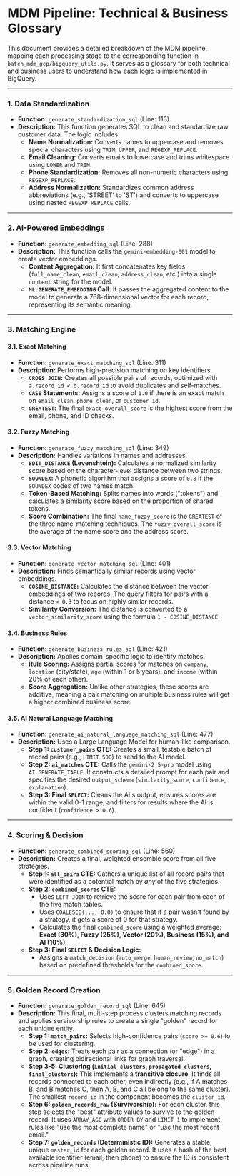 # MDM Pipeline: Technical & Business Glossary

This document provides a detailed breakdown of the MDM pipeline, mapping each processing stage to the corresponding function in `batch_mdm_gcp/bigquery_utils.py`. It serves as a glossary for both technical and business users to understand how each logic is implemented in BigQuery.

---

### 1. **Data Standardization**
- **Function:** `generate_standardization_sql` (Line: 113)
- **Description:** This function generates SQL to clean and standardize raw customer data. The logic includes:
    - **Name Normalization:** Converts names to uppercase and removes special characters using `TRIM`, `UPPER`, and `REGEXP_REPLACE`.
    - **Email Cleaning:** Converts emails to lowercase and trims whitespace using `LOWER` and `TRIM`.
    - **Phone Standardization:** Removes all non-numeric characters using `REGEXP_REPLACE`.
    - **Address Normalization:** Standardizes common address abbreviations (e.g., 'STREET' to 'ST') and converts to uppercase using nested `REGEXP_REPLACE` calls.

---

### 2. **AI-Powered Embeddings**
- **Function:** `generate_embedding_sql` (Line: 288)
- **Description:** This function calls the `gemini-embedding-001` model to create vector embeddings.
    - **Content Aggregation:** It first concatenates key fields (`full_name_clean`, `email_clean`, `address_clean`, etc.) into a single `content` string for the model.
    - **`ML.GENERATE_EMBEDDING` Call:** It passes the aggregated content to the model to generate a 768-dimensional vector for each record, representing its semantic meaning.

---

### 3. **Matching Engine**

#### 3.1. **Exact Matching**
- **Function:** `generate_exact_matching_sql` (Line: 311)
- **Description:** Performs high-precision matching on key identifiers.
    - **`CROSS JOIN`:** Creates all possible pairs of records, optimized with `a.record_id < b.record_id` to avoid duplicates and self-matches.
    - **`CASE` Statements:** Assigns a score of `1.0` if there is an exact match on `email_clean`, `phone_clean`, or `customer_id`.
    - **`GREATEST`:** The final `exact_overall_score` is the highest score from the email, phone, and ID checks.

#### 3.2. **Fuzzy Matching**
- **Function:** `generate_fuzzy_matching_sql` (Line: 349)
- **Description:** Handles variations in names and addresses.
    - **`EDIT_DISTANCE` (Levenshtein):** Calculates a normalized similarity score based on the character-level distance between two strings.
    - **`SOUNDEX`:** A phonetic algorithm that assigns a score of `0.8` if the `SOUNDEX` codes of two names match.
    - **Token-Based Matching:** Splits names into words ("tokens") and calculates a similarity score based on the proportion of shared tokens.
    - **Score Combination:** The final `name_fuzzy_score` is the `GREATEST` of the three name-matching techniques. The `fuzzy_overall_score` is the average of the name score and the address score.

#### 3.3. **Vector Matching**
- **Function:** `generate_vector_matching_sql` (Line: 401)
- **Description:** Finds semantically similar records using vector embeddings.
    - **`COSINE_DISTANCE`:** Calculates the distance between the vector embeddings of two records. The query filters for pairs with a distance `< 0.3` to focus on highly similar records.
    - **Similarity Conversion:** The distance is converted to a `vector_similarity_score` using the formula `1 - COSINE_DISTANCE`.

#### 3.4. **Business Rules**
- **Function:** `generate_business_rules_sql` (Line: 421)
- **Description:** Applies domain-specific logic to identify matches.
    - **Rule Scoring:** Assigns partial scores for matches on `company`, `location` (city/state), `age` (within 1 or 5 years), and `income` (within 20% of each other).
    - **Score Aggregation:** Unlike other strategies, these scores are additive, meaning a pair matching on multiple business rules will get a higher combined business score.

#### 3.5. **AI Natural Language Matching**
- **Function:** `generate_ai_natural_language_matching_sql` (Line: 477)
- **Description:** Uses a Large Language Model for human-like comparison.
    - **Step 1: `customer_pairs` CTE:** Creates a small, testable batch of record pairs (e.g., `LIMIT 500`) to send to the AI model.
    - **Step 2: `ai_matches` CTE:** Calls the `gemini-2.5-pro` model using `AI.GENERATE_TABLE`. It constructs a detailed prompt for each pair and specifies the desired `output_schema` (`similarity_score`, `confidence`, `explanation`).
    - **Step 3: Final `SELECT`:** Cleans the AI's output, ensures scores are within the valid 0-1 range, and filters for results where the AI is confident (`confidence > 0.6`).

---

### 4. **Scoring & Decision**
- **Function:** `generate_combined_scoring_sql` (Line: 560)
- **Description:** Creates a final, weighted ensemble score from all five strategies.
    - **Step 1: `all_pairs` CTE:** Gathers a unique list of all record pairs that were identified as a potential match by *any* of the five strategies.
    - **Step 2: `combined_scores` CTE:**
        - Uses `LEFT JOIN` to retrieve the score for each pair from each of the five match tables.
        - Uses `COALESCE(..., 0.0)` to ensure that if a pair wasn't found by a strategy, it gets a score of 0 for that strategy.
        - Calculates the final `combined_score` using a weighted average: **Exact (30%), Fuzzy (25%), Vector (20%), Business (15%), and AI (10%)**.
    - **Step 3: Final `SELECT` & Decision Logic:**
        - Assigns a `match_decision` (`auto_merge`, `human_review`, `no_match`) based on predefined thresholds for the `combined_score`.

---

### 5. **Golden Record Creation**
- **Function:** `generate_golden_record_sql` (Line: 645)
- **Description:** This final, multi-step process clusters matching records and applies survivorship rules to create a single "golden" record for each unique entity.
    - **Step 1: `match_pairs`:** Selects high-confidence pairs (`score >= 0.6`) to be used for clustering.
    - **Step 2: `edges`:** Treats each pair as a connection (or "edge") in a graph, creating bidirectional links for graph traversal.
    - **Step 3-5: Clustering (`initial_clusters`, `propagated_clusters`, `final_clusters`):** This implements a **transitive closure**. It finds all records connected to each other, even indirectly (e.g., if A matches B, and B matches C, then A, B, and C all belong to the same cluster). The smallest `record_id` in the component becomes the `cluster_id`.
    - **Step 6: `golden_records_raw` (Survivorship):** For each cluster, this step selects the "best" attribute values to survive to the golden record. It uses `ARRAY_AGG` with `ORDER BY` and `LIMIT 1` to implement rules like "use the most complete name" or "use the most recent email."
    - **Step 7: `golden_records` (Deterministic ID):** Generates a stable, unique `master_id` for each golden record. It uses a hash of the best available identifier (email, then phone) to ensure the ID is consistent across pipeline runs.

